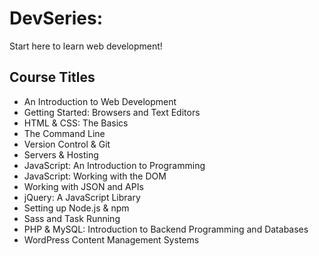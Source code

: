 # DevSeries: 

Start here to learn web development!

## Course Titles

- An Introduction to Web Development
- Getting Started: Browsers and Text Editors
- HTML & CSS: The Basics
- The Command Line
- Version Control & Git
- Servers & Hosting
- JavaScript: An Introduction to Programming
- JavaScript: Working with the DOM
- Working with JSON and APIs
- jQuery: A JavaScript Library
- Setting up Node.js & npm
- Sass and Task Running
- PHP & MySQL: Introduction to Backend Programming and Databases
- WordPress Content Management Systems
